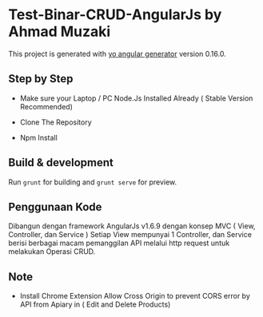 # Test-Binar-CRUD-AngularJs by Ahmad Muzaki

This project is generated with [yo angular generator](https://github.com/yeoman/generator-angular)
version 0.16.0.

## Step by Step

- Make sure your Laptop / PC Node.Js Installed Already ( Stable Version Recommended)

- Clone The Repository

- Npm Install

## Build & development

Run `grunt` for building and `grunt serve` for preview.

## Penggunaan Kode

Dibangun dengan framework AngularJs v1.6.9 dengan konsep MVC ( View, Controller, dan Service )
Setiap View mempunyai 1 Controller, dan Service berisi berbagai macam pemanggilan API melalui http request untuk melakukan Operasi CRUD.


## Note

- Install Chrome Extension Allow Cross Origin to prevent CORS error by API from Apiary in ( Edit and Delete Products)